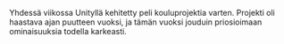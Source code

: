 Yhdessä viikossa Unityllä kehitetty peli kouluprojektia varten.
Projekti oli haastava ajan puutteen vuoksi, ja tämän vuoksi jouduin priosioimaan ominaisuuksia todella karkeasti.
